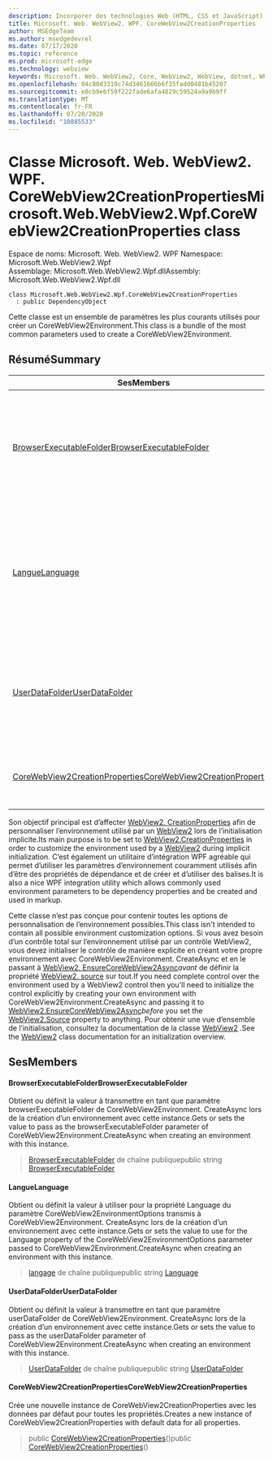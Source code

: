 ```yaml
---
description: Incorporer des technologies Web (HTML, CSS et JavaScript) dans vos applications natives avec le contrôle Microsoft Edge WebView2
title: Microsoft. Web. WebView2. WPF. CoreWebView2CreationProperties
author: MSEdgeTeam
ms.author: msedgedevrel
ms.date: 07/17/2020
ms.topic: reference
ms.prod: microsoft-edge
ms.technology: webview
keywords: Microsoft. Web. WebView2, Core, WebView2, WebView, dotnet, WPF, WinForms, application, Edge, CoreWebView2, CoreWebView2Controller, contrôle de navigateur, Edge html, Microsoft. Web. WebView2. WPF. CoreWebView2CreationProperties
ms.openlocfilehash: 04c80d3319c74d3461666b6f35fadd0481b45207
ms.sourcegitcommit: e0cb9e6f59f222fade6afa4829c59524a9a9b9ff
ms.translationtype: MT
ms.contentlocale: fr-FR
ms.lasthandoff: 07/20/2020
ms.locfileid: "10885533"
---
```

# <span data-ttu-id="ed360-104">Classe Microsoft. Web. WebView2. WPF. CoreWebView2CreationProperties</span><span class="sxs-lookup"><span data-stu-id="ed360-104">Microsoft.Web.WebView2.Wpf.CoreWebView2CreationProperties class</span></span> 

<span data-ttu-id="ed360-105">Espace de noms: Microsoft. Web. WebView2. WPF </span><span class="sxs-lookup"><span data-stu-id="ed360-105">Namespace: Microsoft.Web.WebView2.Wpf</span></span>\
<span data-ttu-id="ed360-106">Assemblage: Microsoft.Web.WebView2.Wpf.dll</span><span class="sxs-lookup"><span data-stu-id="ed360-106">Assembly: Microsoft.Web.WebView2.Wpf.dll</span></span>

```
class Microsoft.Web.WebView2.Wpf.CoreWebView2CreationProperties
  : public DependencyObject
```

<span data-ttu-id="ed360-107">Cette classe est un ensemble de paramètres les plus courants utilisés pour créer un CoreWebView2Environment.</span><span class="sxs-lookup"><span data-stu-id="ed360-107">This class is a bundle of the most common parameters used to create a CoreWebView2Environment.</span></span>

## <span data-ttu-id="ed360-108">Résumé</span><span class="sxs-lookup"><span data-stu-id="ed360-108">Summary</span></span>

 <span data-ttu-id="ed360-109">Ses</span><span class="sxs-lookup"><span data-stu-id="ed360-109">Members</span></span>                        | <span data-ttu-id="ed360-110">Descriptions</span><span class="sxs-lookup"><span data-stu-id="ed360-110">Descriptions</span></span>
--------------------------------|---------------------------------------------
[<span data-ttu-id="ed360-111">BrowserExecutableFolder</span><span class="sxs-lookup"><span data-stu-id="ed360-111">BrowserExecutableFolder</span></span>](#browserexecutablefolder) | <span data-ttu-id="ed360-112">Obtient ou définit la valeur à transmettre en tant que paramètre browserExecutableFolder de CoreWebView2Environment. CreateAsync lors de la création d’un environnement avec cette instance.</span><span class="sxs-lookup"><span data-stu-id="ed360-112">Gets or sets the value to pass as the browserExecutableFolder parameter of CoreWebView2Environment.CreateAsync when creating an environment with this instance.</span></span>
[<span data-ttu-id="ed360-113">Langue</span><span class="sxs-lookup"><span data-stu-id="ed360-113">Language</span></span>](#language) | <span data-ttu-id="ed360-114">Obtient ou définit la valeur à utiliser pour la propriété Language du paramètre CoreWebView2EnvironmentOptions transmis à CoreWebView2Environment. CreateAsync lors de la création d’un environnement avec cette instance.</span><span class="sxs-lookup"><span data-stu-id="ed360-114">Gets or sets the value to use for the Language property of the CoreWebView2EnvironmentOptions parameter passed to CoreWebView2Environment.CreateAsync when creating an environment with this instance.</span></span>
[<span data-ttu-id="ed360-115">UserDataFolder</span><span class="sxs-lookup"><span data-stu-id="ed360-115">UserDataFolder</span></span>](#userdatafolder) | <span data-ttu-id="ed360-116">Obtient ou définit la valeur à transmettre en tant que paramètre userDataFolder de CoreWebView2Environment. CreateAsync lors de la création d’un environnement avec cette instance.</span><span class="sxs-lookup"><span data-stu-id="ed360-116">Gets or sets the value to pass as the userDataFolder parameter of CoreWebView2Environment.CreateAsync when creating an environment with this instance.</span></span>
[<span data-ttu-id="ed360-117">CoreWebView2CreationProperties</span><span class="sxs-lookup"><span data-stu-id="ed360-117">CoreWebView2CreationProperties</span></span>](#corewebview2creationproperties) | <span data-ttu-id="ed360-118">Crée une nouvelle instance de CoreWebView2CreationProperties avec les données par défaut pour toutes les propriétés.</span><span class="sxs-lookup"><span data-stu-id="ed360-118">Creates a new instance of CoreWebView2CreationProperties with default data for all properties.</span></span>

<span data-ttu-id="ed360-119">Son objectif principal est d’affecter [WebView2. CreationProperties](microsoft-web-webview2-wpf-webview2.md) afin de personnaliser l’environnement utilisé par un [WebView2](microsoft-web-webview2-wpf-webview2.md) lors de l’initialisation implicite.</span><span class="sxs-lookup"><span data-stu-id="ed360-119">Its main purpose is to be set to [WebView2.CreationProperties](microsoft-web-webview2-wpf-webview2.md) in order to customize the environment used by a [WebView2](microsoft-web-webview2-wpf-webview2.md) during implicit initialization.</span></span> <span data-ttu-id="ed360-120">C’est également un utilitaire d’intégration WPF agréable qui permet d’utiliser les paramètres d’environnement couramment utilisés afin d’être des propriétés de dépendance et de créer et d’utiliser des balises.</span><span class="sxs-lookup"><span data-stu-id="ed360-120">It is also a nice WPF integration utility which allows commonly used environment parameters to be dependency properties and be created and used in markup.</span></span>

<span data-ttu-id="ed360-121">Cette classe n’est pas conçue pour contenir toutes les options de personnalisation de l’environnement possibles.</span><span class="sxs-lookup"><span data-stu-id="ed360-121">This class isn't intended to contain all possible environment customization options.</span></span> <span data-ttu-id="ed360-122">Si vous avez besoin d’un contrôle total sur l’environnement utilisé par un contrôle WebView2, vous devez initialiser le contrôle de manière explicite en créant votre propre environnement avec CoreWebView2Environment. CreateAsync et en le passant à [WebView2. EnsureCoreWebView2Async](microsoft-web-webview2-wpf-webview2.md)*avant* de définir la propriété [WebView2. source](microsoft-web-webview2-wpf-webview2.md) sur tout.</span><span class="sxs-lookup"><span data-stu-id="ed360-122">If you need complete control over the environment used by a WebView2 control then you'll need to initialize the control explicitly by creating your own environment with CoreWebView2Environment.CreateAsync and passing it to [WebView2.EnsureCoreWebView2Async](microsoft-web-webview2-wpf-webview2.md)*before* you set the [WebView2.Source](microsoft-web-webview2-wpf-webview2.md) property to anything.</span></span> <span data-ttu-id="ed360-123">Pour obtenir une vue d’ensemble de l’initialisation, consultez la documentation de la classe [WebView2](microsoft-web-webview2-wpf-webview2.md) .</span><span class="sxs-lookup"><span data-stu-id="ed360-123">See the [WebView2](microsoft-web-webview2-wpf-webview2.md) class documentation for an initialization overview.</span></span>

## <span data-ttu-id="ed360-124">Ses</span><span class="sxs-lookup"><span data-stu-id="ed360-124">Members</span></span>

#### <span data-ttu-id="ed360-125">BrowserExecutableFolder</span><span class="sxs-lookup"><span data-stu-id="ed360-125">BrowserExecutableFolder</span></span> 

<span data-ttu-id="ed360-126">Obtient ou définit la valeur à transmettre en tant que paramètre browserExecutableFolder de CoreWebView2Environment. CreateAsync lors de la création d’un environnement avec cette instance.</span><span class="sxs-lookup"><span data-stu-id="ed360-126">Gets or sets the value to pass as the browserExecutableFolder parameter of CoreWebView2Environment.CreateAsync when creating an environment with this instance.</span></span>

> <span data-ttu-id="ed360-127">[BrowserExecutableFolder](#browserexecutablefolder) de chaîne publique</span><span class="sxs-lookup"><span data-stu-id="ed360-127">public string [BrowserExecutableFolder](#browserexecutablefolder)</span></span>

#### <span data-ttu-id="ed360-128">Langue</span><span class="sxs-lookup"><span data-stu-id="ed360-128">Language</span></span> 

<span data-ttu-id="ed360-129">Obtient ou définit la valeur à utiliser pour la propriété Language du paramètre CoreWebView2EnvironmentOptions transmis à CoreWebView2Environment. CreateAsync lors de la création d’un environnement avec cette instance.</span><span class="sxs-lookup"><span data-stu-id="ed360-129">Gets or sets the value to use for the Language property of the CoreWebView2EnvironmentOptions parameter passed to CoreWebView2Environment.CreateAsync when creating an environment with this instance.</span></span>

> <span data-ttu-id="ed360-130">[langage](#language) de chaîne publique</span><span class="sxs-lookup"><span data-stu-id="ed360-130">public string [Language](#language)</span></span>

#### <span data-ttu-id="ed360-131">UserDataFolder</span><span class="sxs-lookup"><span data-stu-id="ed360-131">UserDataFolder</span></span> 

<span data-ttu-id="ed360-132">Obtient ou définit la valeur à transmettre en tant que paramètre userDataFolder de CoreWebView2Environment. CreateAsync lors de la création d’un environnement avec cette instance.</span><span class="sxs-lookup"><span data-stu-id="ed360-132">Gets or sets the value to pass as the userDataFolder parameter of CoreWebView2Environment.CreateAsync when creating an environment with this instance.</span></span>

> <span data-ttu-id="ed360-133">[UserDataFolder](#userdatafolder) de chaîne publique</span><span class="sxs-lookup"><span data-stu-id="ed360-133">public string [UserDataFolder](#userdatafolder)</span></span>

#### <span data-ttu-id="ed360-134">CoreWebView2CreationProperties</span><span class="sxs-lookup"><span data-stu-id="ed360-134">CoreWebView2CreationProperties</span></span> 

<span data-ttu-id="ed360-135">Crée une nouvelle instance de CoreWebView2CreationProperties avec les données par défaut pour toutes les propriétés.</span><span class="sxs-lookup"><span data-stu-id="ed360-135">Creates a new instance of CoreWebView2CreationProperties with default data for all properties.</span></span>

> <span data-ttu-id="ed360-136">public [CoreWebView2CreationProperties](#corewebview2creationproperties)()</span><span class="sxs-lookup"><span data-stu-id="ed360-136">public [CoreWebView2CreationProperties](#corewebview2creationproperties)()</span></span>

